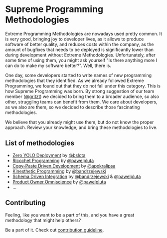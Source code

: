 # Supreme Programming Methodologies

Extreme Programming Methodologies are nowadays used pretty common. It is very good, bringing joy to developer lives,
as it allows to produce software of better quality, and reduces costs within the company, as the amount of bugfixes that needs
to be deployed is significantly lower than during development without Extreme Methodologies. Unfortunately, after some time
of using them, you might ask yourself "Is there anything more I can do to make my software better?". Well, there is.

One day, some developers started to write names of new programming methodologies that they identified. As we already followed
Extreme Programming, we found out that they do not fall under this category. This is how Supreme Programming was born. By strong 
suggestion of our team member ([@gritzt](https://github.com/gritzt)) we decided to bring them to a broader audience, so also other, struggling teams 
can benefit from them. We care about developers, as we also are them, so we decided to describe those fascinating methodologies.

We believe that you already might use them, but do not know the proper approach. Review your knowledge, and bring these methodologies to live.

## List of methodologies

* [Zero YOLO Deployment](methodologies/zero-yolo-deployment/README.md) by [@bslota](https://github.com/bslota)
* [Ricochet Programming](methodologies/ricochet-programming/README.md) by [@pawelpluta](https://github.com/pawelpluta)
* [Copy-Paste Driven Development](methodologies/copy-pasta-driven-development/README.md) by [@apokralipsa](https://github.com/apokralipsa)
* [Kinesthetic Programming](methodologies/kinesthetic-programming/README.md) by [@bandrzejewski](https://github.com/bandrzejewski)
* [Schema Driven Integration](methodologies/schema-driven-integration/README.md) by [@bandrzejewski](https://github.com/bandrzejewski) & [@pawelpluta](https://github.com/pawelpluta)
* [Product Owner Omniscience](methodologies/product-owner-omniscience/README.md) by [@pawelpluta](https://github.com/pawelpluta)
* ...

## Contributing

Feeling, like you want to be a part of this, and you have a great methodology that might help others?

Be a part of it. Check out [contribution guideline](CONTRIBUTING.md).
